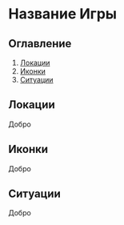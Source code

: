 # Название Игры

## Оглавление

1. [Локации](#локации)
2. [Иконки](#иконки)
3. [Ситуации](#ситуации)

## Локации

Добро 

## Иконки

Добро 

## Ситуации

Добро 

```markdown
